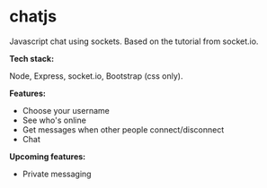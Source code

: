 # chatjs
Javascript chat using sockets. Based on the tutorial from socket.io. 

**Tech stack:**

Node, Express, socket.io, Bootstrap (css only). 

**Features:**
- Choose your username
- See who's online 
- Get messages when other people connect/disconnect
- Chat

**Upcoming features:**
- Private messaging
